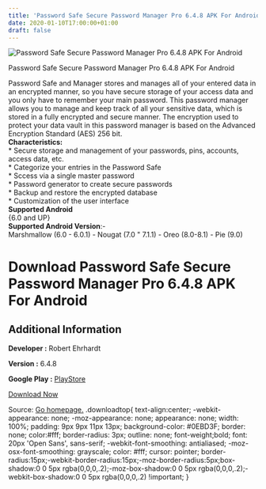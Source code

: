 ```yaml
---
title: 'Password Safe Secure Password Manager Pro 6.4.8 APK For Android'
date: 2020-01-10T17:00:00+01:00
draft: false
---
```


![Password Safe Secure Password Manager Pro 6.4.8 APK For Android](https://i0.wp.com/apkhome.net/wp-content/uploads/2020/01/Password-Safe-Secure-Password-Manager-Pro-6.4.8.png "Password Safe Secure Password Manager Pro 6.4.8 APK For Android")

  

Password Safe Secure Password Manager Pro 6.4.8 APK For Android

Password Safe and Manager stores and manages all of your entered data in an encrypted manner, so you have secure storage of your access data and you only have to remember your main password. This password manager allows you to manage and keep track of all your sensitive data, which is stored in a fully encrypted and secure manner. The encryption used to protect your data vault in this password manager is based on the Advanced Encryption Standard (AES) 256 bit.  
**Characteristics:**  
\* Secure storage and management of your passwords, pins, accounts, access data, etc.  
\* Categorize your entries in the Password Safe  
\* Sccess via a single master password  
\* Password generator to create secure passwords  
\* Backup and restore the encrypted database  
\* Customization of the user interface  
**Supported Android**  
{6.0 and UP}  
**Supported Android Version**:-  
Marshmallow (6.0 - 6.0.1) - Nougat (7.0 " 7.1.1) - Oreo (8.0-8.1) - Pie (9.0)

Download Password Safe Secure Password Manager Pro 6.4.8 APK For Android
========================================================================

Additional Information
----------------------

**Developer :** Robert Ehrhardt

**Version :** 6.4.8

**Google Play :** [PlayStore](https://play.google.com/store/apps/details?id=com.reneph.passwordsafe)

  

[Download Now](https://store4app.co/post/password-safe-secure-password-manager-pro-6-4-8-apk-for-android_1578667774)

  
Source: [Go homepage.](https://store4app.co/post/password-safe-secure-password-manager-pro-6-4-8-apk-for-android_1578667774) .downloadtop{ text-align:center; -webkit-appearance: none; -moz-appearance: none; appearance: none; width: 100%; padding: 9px 9px 11px 13px; background-color: #0EBD3F; border: none; color:#fff; border-radius: 3px; outline: none; font-weight;bold; font: 20px 'Open Sans', sans-serif; -webkit-font-smoothing: antialiased; -moz-osx-font-smoothing: grayscale; color: #fff; cursor: pointer; border-radius:15px;-webkit-border-radius:15px;-moz-border-radius:5px;box-shadow:0 0 5px rgba(0,0,0,.2);-moz-box-shadow:0 0 5px rgba(0,0,0,.2);-webkit-box-shadow:0 0 5px rgba(0,0,0,.2) !important; }